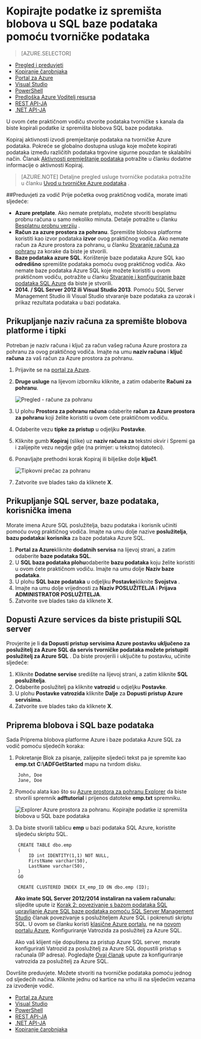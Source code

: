 <properties
    pageTitle="Kopirajte podatke iz spremišta blobova s bazom podataka SQL | Microsoft Azure"
    description="Pomoću ovog praktičnog vodiča pokazuje kako pomoću aktivnosti Kopiraj u kanalu na tvorničke Azure podataka da biste kopirali podatke iz spremišta blobova s bazom podataka SQL."
    Keywords="blob sql, spremište blobova platforme kopiju podataka"
    services="data-factory"
    documentationCenter=""
    authors="spelluru"
    manager="jhubbard"
    editor="monicar"/>

<tags
    ms.service="data-factory"
    ms.workload="data-services"
    ms.tgt_pltfrm="na"
    ms.devlang="na"
    ms.topic="article" 
    ms.date="09/26/2016"
    ms.author="spelluru"/>

# <a name="copy-data-from-blob-storage-to-sql-database-using-data-factory"></a>Kopirajte podatke iz spremišta blobova u SQL baze podataka pomoću tvorničke podataka 
> [AZURE.SELECTOR]
- [Pregled i preduvjeti](data-factory-copy-data-from-azure-blob-storage-to-sql-database.md)
- [Kopiranje čarobnjaka](data-factory-copy-data-wizard-tutorial.md)
- [Portal za Azure](data-factory-copy-activity-tutorial-using-azure-portal.md)
- [Visual Studio](data-factory-copy-activity-tutorial-using-visual-studio.md)
- [PowerShell](data-factory-copy-activity-tutorial-using-powershell.md)
- [Predloška Azure Voditelj resursa](data-factory-copy-activity-tutorial-using-azure-resource-manager-template.md)
- [REST API-JA](data-factory-copy-activity-tutorial-using-rest-api.md)
- [.NET API-JA](data-factory-copy-activity-tutorial-using-dotnet-api.md)


U ovom ćete praktičnom vodiču stvorite podataka tvorničke s kanala da biste kopirali podatke iz spremišta blobova SQL baze podataka.

Kopiraj aktivnosti izvodi premještanje podataka na tvorničke Azure podataka. Pokreće se globalno dostupna usluga koje možete kopirati podataka između različitih podataka trgovine sigurne pouzdan te skalabilni način. Članak [Aktivnosti premještanje podataka](data-factory-data-movement-activities.md) potražite u članku dodatne informacije o aktivnosti Kopiraj.  

> [AZURE.NOTE] Detaljne pregled usluge tvorničke podataka potražite u članku [Uvod u tvorničke Azure podataka](data-factory-introduction.md) .

##<a name="prerequisites-for-the-tutorial"></a>Preduvjeti za vodič
Prije početka ovog praktičnog vodiča, morate imati sljedeće:

- **Azure pretplate**.  Ako nemate pretplatu, možete stvoriti besplatnu probnu računa u samo nekoliko minuta. Detalje potražite u članku [Besplatnu probnu verziju](http://azure.microsoft.com/pricing/free-trial/) .
- **Račun za azure prostora za pohranu**. Spremište blobova platforme koristiti kao izvor podataka **izvor** ovog praktičnog vodiča. Ako nemate račun za Azure prostora za pohranu, u članku [Stvaranje računa za pohranu](../storage/storage-create-storage-account.md#create-a-storage-account) za korake da biste je stvorili.
- **Baze podataka azure SQL**. Korištenje baze podataka Azure SQL kao **odredišno** spremište podataka pomoću ovog praktičnog vodiča. Ako nemate baze podataka Azure SQL koje možete koristiti u ovom praktičnom vodiču, potražite u članku [Stvaranje i konfiguriranje baze podataka SQL Azure](../sql-database/sql-database-get-started.md) da biste je stvorili.
- **2014. / SQL Server 2012 ili Visual Studio 2013**. Pomoću SQL Server Management Studio ili Visual Studio stvaranje baze podataka za uzorak i prikaz rezultata podataka u bazi podataka.  

## <a name="collect-blob-storage-account-name-and-key"></a>Prikupljanje naziv računa za spremište blobova platforme i tipki 
Potreban je naziv računa i ključ za račun vašeg računa Azure prostora za pohranu za ovog praktičnog vodiča. Imajte na umu **naziv računa** i **ključ računa** za vaš račun za Azure prostora za pohranu.

1. Prijavite se na [portal za Azure](https://portal.azure.com/).
2. **Druge usluge** na lijevom izborniku kliknite, a zatim odaberite **Računi za pohranu**.

    ![Pregled - račune za pohranu](media\data-factory-copy-data-from-azure-blob-storage-to-sql-database\browse-storage-accounts.png)
3. U plohu **Prostora za pohranu računa** odaberite **račun za Azure prostora za pohranu** koji želite koristiti u ovom ćete praktičnom vodiču.
4. Odaberite vezu **tipke za pristup** u odjeljku **Postavke**.
5.  Kliknite gumb **Kopiraj** (slike) uz **naziv računa za** tekstni okvir i Spremi ga i zalijepite vezu negdje gdje (na primjer: u tekstnoj datoteci).
6. Ponavljajte prethodni korak Kopiraj ili bilješke dolje **ključ1**.
    
    ![Tipkovni prečac za pohranu](media\data-factory-copy-data-from-azure-blob-storage-to-sql-database\storage-access-key.png)
7. Zatvorite sve blades tako da kliknete **X**.

## <a name="collect-sql-server-database-user-names"></a>Prikupljanje SQL server, baze podataka, korisnička imena
Morate imena Azure SQL poslužitelja, bazu podataka i korisnik učiniti pomoću ovog praktičnog vodiča. Imajte na umu dolje nazive **poslužitelja**, **bazu podataka**i **korisnika** za baze podataka Azure SQL.

1. **Portal za Azure**kliknite **dodatnih servisa** na lijevoj strani, a zatim odaberite **baze podataka SQL**.
2. U **SQL baza podataka plohu**odaberite **bazu podataka** koju želite koristiti u ovom ćete praktičnom vodiču. Imajte na umu dolje **Naziv baze podataka**.  
3. U plohu **SQL baze podataka** u odjeljku **Postavke**kliknite **Svojstva** .
4. Imajte na umu dolje vrijednosti za **Naziv POSLUŽITELJA** i **Prijava ADMINISTRATOR POSLUŽITELJA**.
5. Zatvorite sve blades tako da kliknete **X**.

## <a name="allow-azure-services-to-access-sql-server"></a>Dopusti Azure services da biste pristupili SQL server 
Provjerite je li **da **Dopusti pristup servisima Azure** postavku uključeno za poslužitelj za Azure SQL da servis tvorničke podataka možete pristupiti poslužitelj za Azure SQL** . Da biste provjerili i uključite tu postavku, učinite sljedeće:

1. Kliknite **Dodatne servise** središte na lijevoj strani, a zatim kliknite **SQL poslužitelja**.
2. Odaberite poslužitelj pa kliknite **vatrozid** u odjeljku **Postavke**. 
4. U plohu **Postavke vatrozida** kliknite **Dalje** za **Dopusti pristup Azure servisima**.
5. Zatvorite sve blades tako da kliknete **X**.

## <a name="prepare-blob-storage-and-sql-database"></a>Priprema blobova i SQL baze podataka 
Sada Priprema blobova platforme Azure i baze podataka Azure SQL za vodič pomoću sljedećih koraka:  

1. Pokretanje Blok za pisanje, zalijepite sljedeći tekst pa je spremite kao **emp.txt** **C:\ADFGetStarted** mapu na tvrdom disku.

        John, Doe
        Jane, Doe

2. Pomoću alata kao što su [Azure prostora za pohranu Explorer](https://azurestorageexplorer.codeplex.com/) da biste stvorili spremnik **adftutorial** i prijenos datoteke **emp.txt** spremniku.

    ![Explorer Azure prostora za pohranu. Kopirajte podatke iz spremišta blobova u SQL baze podataka](./media/data-factory-copy-data-from-azure-blob-storage-to-sql-database/getstarted-storage-explorer.png)
3. Da biste stvorili tablicu **emp** u bazi podataka SQL Azure, koristite sljedeću skriptu SQL.  


        CREATE TABLE dbo.emp
        (
            ID int IDENTITY(1,1) NOT NULL,
            FirstName varchar(50),
            LastName varchar(50),
        )
        GO

        CREATE CLUSTERED INDEX IX_emp_ID ON dbo.emp (ID);

    **Ako imate SQL Server 2012/2014 instaliran na vašem računalu:** slijedite upute iz [Korak 2: povezivanje s bazom podataka SQL upravljanje Azure SQL baze podataka pomoću SQL Server Management Studio](../sql-database/sql-database-manage-azure-ssms.md#Step2) članak povezivanje s poslužiteljem Azure SQL i pokrenuti skriptu SQL. U ovom se članku koristi [klasične Azure portalu](http://manage.windowsazure.com), ne na [novom portalu Azure](https://portal.azure.com), Konfiguriranje Vatrozida za poslužitelj za Azure SQL.

    Ako vaš klijent nije dopuštena za pristup Azure SQL server, morate konfigurirati Vatrozid za poslužitelj za Azure SQL dopustili pristup s računala (IP adresa). Pogledajte [Ovaj članak](../sql-database/sql-database-configure-firewall-settings.md) upute za konfiguriranje vatrozida za poslužitelj za Azure SQL.

Dovršite preduvjete. Možete stvoriti na tvorničke podataka pomoću jednog od sljedećih načina. Kliknite jednu od kartice na vrhu ili na sljedećim vezama za izvođenje vodič.     

- [Portal za Azure](data-factory-copy-activity-tutorial-using-azure-portal.md)
- [Visual Studio](data-factory-copy-activity-tutorial-using-visual-studio.md)
- [PowerShell](data-factory-copy-activity-tutorial-using-powershell.md)
- [REST API-JA](data-factory-copy-activity-tutorial-using-rest-api.md)
- [.NET API-JA](data-factory-copy-activity-tutorial-using-dotnet-api.md)
- [Kopiranje čarobnjaka](data-factory-copy-data-wizard-tutorial.md)
